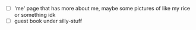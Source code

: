 - [ ] 'me' page that has more about me, maybe some pictures of like my rice or something idk
- [ ] guest book under silly-stuff